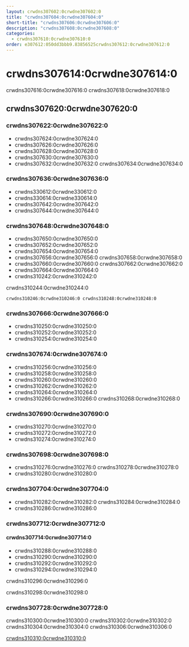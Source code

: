 ```yaml
---
layout: crwdns307602:0crwdne307602:0
title: "crwdns307604:0crwdne307604:0"
short-title: "crwdns307606:0crwdne307606:0"
description: "crwdns307608:0crwdne307608:0"
categories:
  - crwdns307610:0crwdne307610:0
order: e307612:050dd3bbb9.83856525crwdns307612:0crwdne307612:0
---
```


# crwdns307614:0crwdne307614:0

crwdns307616:0crwdne307616:0 crwdns307618:0crwdne307618:0

## crwdns307620:0crwdne307620:0

### crwdns307622:0crwdne307622:0

- crwdns307624:0crwdne307624:0
- crwdns307626:0crwdne307626:0
- crwdns307628:0crwdne307628:0
- crwdns307630:0crwdne307630:0
- crwdns307632:0crwdne307632:0 crwdns307634:0crwdne307634:0


### crwdns307636:0crwdne307636:0

- crwdns330612:0crwdne330612:0
- crwdns330614:0crwdne330614:0
- crwdns307642:0crwdne307642:0
- crwdns307644:0crwdne307644:0

### crwdns307648:0crwdne307648:0

- crwdns307650:0crwdne307650:0
- crwdns307652:0crwdne307652:0
- crwdns307654:0crwdne307654:0
- crwdns307656:0crwdne307656:0 crwdns307658:0crwdne307658:0
- crwdns307660:0crwdne307660:0 crwdns307662:0crwdne307662:0
- crwdns307664:0crwdne307664:0
- crwdns310242:0crwdne310242:0

crwdns310244:0crwdne310244:0
```
crwdns310246:0crwdne310246:0 crwdns310248:0crwdne310248:0
```

### crwdns307666:0crwdne307666:0

- crwdns310250:0crwdne310250:0
- crwdns310252:0crwdne310252:0
- crwdns310254:0crwdne310254:0

### crwdns307674:0crwdne307674:0

 - crwdns310256:0crwdne310256:0
 - crwdns310258:0crwdne310258:0
 - crwdns310260:0crwdne310260:0
 - crwdns310262:0crwdne310262:0
 - crwdns310264:0crwdne310264:0
- crwdns310266:0crwdne310266:0 crwdns310268:0crwdne310268:0

### crwdns307690:0crwdne307690:0

- crwdns310270:0crwdne310270:0
- crwdns310272:0crwdne310272:0
- crwdns310274:0crwdne310274:0

### crwdns307698:0crwdne307698:0

- crwdns310276:0crwdne310276:0 crwdns310278:0crwdne310278:0
- crwdns310280:0crwdne310280:0

### crwdns307704:0crwdne307704:0

- crwdns310282:0crwdne310282:0 crwdns310284:0crwdne310284:0
- crwdns310286:0crwdne310286:0

### crwdns307712:0crwdne307712:0

#### crwdns307714:0crwdne307714:0

- crwdns310288:0crwdne310288:0
- crwdns310290:0crwdne310290:0
- crwdns310292:0crwdne310292:0
- crwdns310294:0crwdne310294:0

crwdns310296:0crwdne310296:0

crwdns310298:0crwdne310298:0

### crwdns307728:0crwdne307728:0

crwdns310300:0crwdne310300:0 crwdns310302:0crwdne310302:0 crwdns310304:0crwdne310304:0 crwdns310306:0crwdne310306:0

[crwdns310310:0crwdne310310:0](crwdns310308:0crwdne310308:0)
